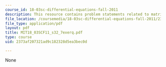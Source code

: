 ```yaml
---
course_id: 18-03sc-differential-equations-fall-2011
description: This resource contains problem statements related to matrix notation.
file_location: /coursemedia/18-03sc-differential-equations-fall-2011/2373af207321ad9c182328d5ea3bec0d_MIT18_03SCF11_s32_7exerq.pdf
file_type: application/pdf
layout: pdf
title: MIT18_03SCF11_s32_7exerq.pdf
type: course
uid: 2373af207321ad9c182328d5ea3bec0d

---
```

None